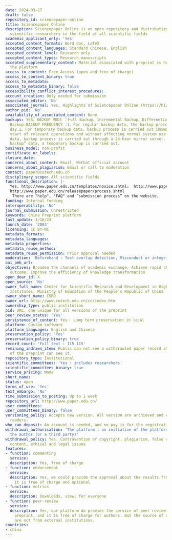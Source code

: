 ```yaml
---
date: 2024-03-27
draft: false
repository_id: sciencepaper-online
title: Sciencepaper Online
description: Sciencepaper Online is an open repository and distribution service for
  scientific researchers in the field of all scientific fields
academic_applicant_only: 'Yes'
accepted_content_formats: Word doc, LaTeX
accepted_content_languages: Standard Chinese, English
accepted_content_level: Research only
accepted_content_types: Research manuscripts
accepted_supplementary_content: Material associated with preprint is hosted also by
  the platform
access_to_content: Free Access (open and free of charge)
access_to_content_binary: true
access_to_metadata:
access_to_metadata_binary: false
accessibility_conflict_interest_procedures:
account_creation: Only needed for submission
associated_editor: 'No'
associated_journal: Yes, Highlights of Sciencepaper Online (https://highlights.paper.edu.cn)
author_pid: 'No'
availability_of_associated_content: None
backups: YES，BACKUP MODE ：Full Backup、Incremental Backup、Differential Backup、On-Demand
  Backup.BACKUP FREQUENCY :1、For regular backup data, the backup process starts every
  day.2、For temporary backup data, backup process is carried out immediately before
  start of relevant operations and without affecting normal system use.3、For special
  data, backup process is carried out through a 24-hour mirror server. For the “on-demand
  backup” data, a temporary backup is carried out.
business_model: non-profit
certificate_or_labels:
closure_date:
concerns_about_content: Email, WeChat official account
concerns_about_plagiarism: Email or call to moderation
contact: paper@cutech.edu.cn
disciplinary_scope: All scientific fields
functional_description: |-
  Yes. http://www.paper.edu.cn/templates/novice.shtml;  http://www.paper.edu.cn/templates/problem.shtml；
  http://www.paper.edu.cn/releasepaper/process.shtml
   There are "help", "FAQ" and “submission process” on the website.
funding: Internal funding
interoperability: 'No'
journal_submission: Unrestricted
keywords: China Preprint platform
last_update: 1/16/23
launch_date: '2003'
licensing: CC BY-NC
metadata_formats:
metadata_languages:
metadata_properties:
metadata_reuse_method:
metadata_reuse_permission: Prior approval needed
moderation: 'Beforehand : Text overlap detection, Misconduct or integrity checks'
oai_pmh_url:
objectives: Broaden the channels of academic exchange; Achieve rapid sharing of scholar
  outcome; Improve the efficiency of knowledge transformation
open_doar_id: X
open_source: 'No'
owner_full_name: Center for Scientific Research and Development in High Education
  Institutes, Ministry of Education of the People's Republic of China
owner_short_name: CSRD
owner_url: http://www.cutech.edu.cn/cn/index.htm
ownership_type: public institution
pid: URL, one unique for all versions of the preprint
peer_review_status: 'Yes'
persistence_of_content: Yes： Long term preservation in local
platform: Custom software
platform_languages: English and Chinese
preservation_policy: 'Yes'
preservation_policy_binary: true
record_count: 'Full text : 115 115'
remining_indrawn_item: Public can not see a withdrawled paper record at all. The administer
  of the preprint can see it.
repository_type: Institutional
scientific_committees: 'Yes : includes researchers'
scientific_committees_binary: true
service_pricing: None
short_name:
status: open
terms_of_use: 'Yes'
text_embargo: 'No'
time_submission_to_posting: Up to 1 week
repository_url: http://www.paper.edu.cn/
user_committees:
user_committees_binary: false
versioning_policy: Accepts new version. All version are archieved and visible for
  readers.
who_can_deposit: An account is needed, and no pay is for the registration.
withdrawal_authorisation: 'The platform : on initiative of the platform or asked by
  the author (or a third party)'
withdrawal_policy: Yes. Contravention of copyright, plagiarism, false or inaccurate
  content, ethical and legal issues
features:
- function: commenting
  service:
  description: Yes, free of charge
- function: endorsement
  service:
  description: Yes, we could provide the approval about the results from peer reviewing.
    it is free of charge and optional
- function: metrics
  service:
  description: Downloads, view; for everyone
- function: peer-review
  service:
  description: Yes, our platform do provide the service of peer reviewing for posted
    preprint, and it is free of charge for authors. But the source of our reviewers
    are not from external institutions.
countries:
- china
---
```



